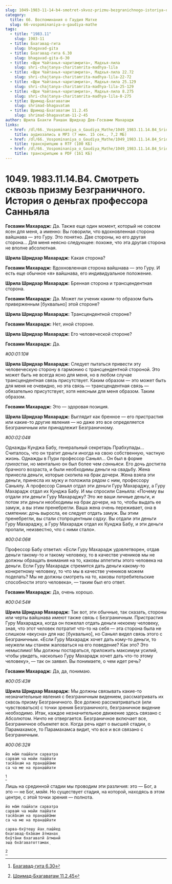 ```yaml
---
slug: 1049-1983-11-14-b4-smotret-skvoz-prizmu-bezgranichnogo-istoriya-o-dengah-professora-sannyala
category:
  title: 66. Воспоминания о Гаудия Матхе
  slug: 66-vospominaniya-o-gaudiya-mathe
tags:
  - title: "1983.11"
    slug: 1983-11
  - title: Бхагавад-гита
    slug: bhagavad-gita
  - title: Бхагавад-гита 6.30
    slug: bhagavad-gita-6-30
  - title: «Шри Чайтанья-чаритамрита», Мадхья-лила
    slug: shri-chajtanya-charitamrita-madhya-lila
  - title: «Шри Чайтанья-чаритамрита», Мадхья-лила 22.72
    slug: shri-chajtanya-charitamrita-madhya-lila-22-72
  - title: «Шри Чайтанья-чаритамрита», Мадхья-лила 25.129
    slug: shri-chajtanya-charitamrita-madhya-lila-25-129
  - title: «Шри Чайтанья-чаритамрита», Мадхья-лила 8.275
    slug: shri-chajtanya-charitamrita-madhya-lila-8-275
  - title: Шримад-Бхагаватам
    slug: shrimad-bhagavatam
  - title: Шримад-Бхагаватам 11.2.45
    slug: shrimad-bhagavatam-11-2-45
author: Шрила Бхакти Ракшак Шридхар Дев-Госвами Махарадж
links:
  - href: /dl/66._Vospominaniya_o_Gaudiya_Mathe/1049_1983.11.14.B4_SridharMj_Smotret_skvoz_prizmu_Bezgranichnogo_Istorija_o_dengah_professora_Sannjala.mp3
    title: аудиозапись в MP3 (7 мин. 15 сек., 7,2 МБ)
  - href: /dl/66._Vospominaniya_o_Gaudiya_Mathe/1049_1983.11.14.B4_SridharMj_Smotret_skvoz_prizmu_Bezgranichnogo_Istorija_o_dengah_professora_Sannjala.rtf
    title: транскрипцию в RTF (100 КБ)
  - href: /dl/66._Vospominaniya_o_Gaudiya_Mathe/1049_1983.11.14.B4_SridharMj_Smotret_skvoz_prizmu_Bezgranichnogo_Istorija_o_dengah_professora_Sannjala.pdf
    title: транскрипцию в PDF (161 КБ)
---
```


# 1049. 1983.11.14.B4. Смотреть сквозь призму Безграничного. История о деньгах профессора Санньяла

**Госвами Махарадж:** Да. Также еще один момент, который не совсем ясен для меня, а именно: Вы говорили, что вдохновленная сторона вайшнава — это Гуру. Это понятно. Две стороны, но его другая сторона… Для меня неясно следующее: похоже, что эта другая сторона не вполне абсолютная.

**Шрила Шридхар Махарадж:** Какая сторона?

**Госвами Махарадж:** Вдохновленная сторона вайшнава — это Гуру. И есть еще обычное «я» вайшнава, его индивидуальное положение.

**Шрила Шридхар Махарадж:** Бренная сторона и трансцендентная сторона.

**Госвами Махарадж:** Да. Может ли ученик каким-то образом быть приверженным [буквально] этой стороне?

**Шрила Шридхар Махарадж:** Трансцендентной стороне?

**Госвами Махарадж:** Нет, иной стороне.

**Шрила Шридхар Махарадж:** Его человеческой стороне?

**Госвами Махарадж:** Да.

*#00:01:10#*

**Шрила Шридхар Махарадж:** Следует пытаться привести эту человеческую сторону в гармонию с трансцендентной стороной. Это может быть не всегда ясно для меня, но в любом случае трансцендентная связь присутствует. Каким образом — это может быть для меня не очевидно, но эта связь — трансцендентная связь — обязательно присутствует, хотя неясным для меня образом. Таким образом.

**Госвами Махарадж:** Это — здоровая позиция.

**Шрила Шридхар Махарадж:** Выглядит как бренное — его пристрастия или какие-то другие явления — но даже это все определяется Безграничным или принадлежит Безграничному.

*#00:02:04#*

Однажды Кунджа Бабу, генеральный секретарь Прабхупады… Считалось, что он тратит деньги иногда на свою собственную, частную жизнь. Однажды в Пури профессор Саньял… Он был в форме *грихастхи*, но ментально он был более чем *санньяси.* Его дочь достигла брачного возраста, и были необходимы деньги на свадьбу. Жена принесла деньги, которые скопила на брак дочери. Жена взяла эти деньги, принесла их мужу и положила рядом с ним, профессору Саньялу. А профессор Саньял отдал эти деньги Гуру Махараджу, а Гуру Махарадж отдал их Кунджа Бабу. И мы спросили Саньяла: «Почему вы отдали эти деньги Гуру Махараджу? Это же ваши личные деньги, и потом эти деньги необходимы на брак дочери, на то, чтобы выдать ее замуж, а вы этим пренебрегли. Ваша жена очень переживает, она в смятении: дочь выросла, ее следует отдать замуж. Вы этим пренебрегли, вы стали стопроцентным *садху*. Вы отдали эти деньги Гуру Махараджу, а Гуру Махарадж отдал их Кунджа Бабу, и эти деньги пропали, неизвестно, что с ними стало».

*#00:04:06#*

Профессор Бабу ответил: «Если Гуру Махарадж удовлетворен, отдав деньги такому-то и такому человеку, то в качестве учеников мы не должны обращать внимания на то, каковы аппетиты этого человека на деньги. Если Гуру Махарадж стремится дать деньги какому-то конкретному человеку, то что мы в качестве учеников можем поделать? Мы не должны смотреть на то, каковы потребительские способности этого человека», — таким был его ответ.

**Госвами Махарадж:** Да, очень хорошо.

*#00:04:54#*

**Шрила Шридхар Махарадж:** Так вот, эти обычные, так сказать, стороны или черты вайшнава имеют также связь с Безграничным. Пристрастия Гуру Махараджа, когда он пожелал отдать деньги некоему человеку, зная, что этот человек потратит что-то на себя — эта сторона была не слишком «вкусна» для нас [буквально], но Саньял видел связь этого с Безграничным. «Если Гуру Махарадж хочет дать кому-то деньги, то неужели мы станем жаловаться на его поведение? Как это? Это немыслимо! Мы должны постараться, приложить максимум усилий, чтобы увидеть, насколько Гуру Махарадж хочет дать что-то этому человеку», — так он заявил. Вы понимаете, о чем идет речь?

**Госвами Махарадж:** Да, да, понимаю.

*#00:05:43#*

**Шрила Шридхар Махарадж:** Мы должны связывать какие-то незначительные явления с безграничным видением, рассматривать их сквозь призму Безграничного. Все должно рассматриваться (или чувствоваться) с точки зрения Безграничного, безграничное видение необходимо. Итак, каждое незначительное движение здесь связано с Абсолютом. Ничто не отвергается. Безграничное включает все, Безграничное объемлет все. Когда речь идет о высшей стадии, о Парамахамсе, то Парамахамса видит, что все и вся связано с Безграничным.

*#00:06:32#*

    йо ма̄м̇ паш́йати сарватра
    сарвам̇ ча майи паш́йати
    тасйа̄хам̇ на пран̣аш́йа̄ми
    са ча ме на пран̣аш́йати
[^_ftn1]

Лишь на срединной стадии мы проводим эти различия: это — Бог, а это — не Бог, *майя*. Но существует стадия, на которой, находясь в этом центре, с этой точки зрения — полнота.

    йо ма̄м̇ паш́йати сарватра
    сарвам̇ ча майи паш́йати
    тасйа̄хам̇ на пран̣аш́йа̄ми
    са ча ме на пран̣аш́йати

    сарва-бхӯтеш̣у йах̣ паш́йед
    бхагавад-бха̄вам а̄тманах̣
    бхӯта̄ни бхагаватй а̄тманй
    эш̣а бха̄гаватоттамах̣
[^_ftn2]



[^_ftn1]: [Бхагавад-гита 6.30](../notes/bhagavad-gita/bhagavad-gita-6-30.md)

[^_ftn2]: [Шримад-Бхагаватам 11.2.45](../notes/shrimad-bhagavatam/shrimad-bhagavatam-11-2-45.md)
